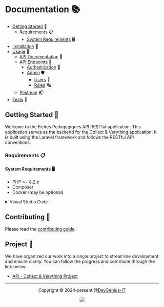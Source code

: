 # Documentation 📚

- [Getting Started](#getting-started-) 🚀
  - [Requirements](#requirements-) 📋
    - [System Requirements](#system-requirements-) 🖥️
- [Installation](https://github.com/DevGenius-IT/collect-n-verything-back/blob/main/docs/INSTALLATION.md) 💾
- [Usage](https://github.com/DevGenius-IT/collect-n-verything-back/blob/main/docs/USAGE.md) 🔧
  - [API Documentation](https://github.com/DevGenius-IT/collect-n-verything-back/blob/main/docs/USAGE.md#api-documentation-) 📖
  - [API Endpoints](https://github.com/DevGenius-IT/collect-n-verything-back/blob/main/docs/USAGE.md#api-endpoints-) 📡
    - [Authentication](https://github.com/DevGenius-IT/collect-n-verything-back/blob/main/docs/USAGE.md#authentication-) 🔐
    - [Admin](https://github.com/DevGenius-IT/collect-n-verything-back/blob/main/docs/USAGE.md#admin-) 🛡️
      - [Users](https://github.com/DevGenius-IT/collect-n-verything-back/blob/main/docs/USAGE.md#users-) 👤
      - [Roles](https://github.com/DevGenius-IT/collect-n-verything-back/blob/main/docs/USAGE.md#roles-) 🎭
  - [Postman](https://github.com/DevGenius-IT/collect-n-verything-back/blob/main/docs/USAGE.md#postman-) 📬
- [Tests](https://github.com/DevGenius-IT/collect-n-verything-back/blob/main/docs/TESTS.md) 🧪

## Getting Started 🚀

Welcome to the Fiches Pedagogiques API RESTful application. This application serves as the backend for the Collect & Verything application. It is built using the Laravel framework and follows the RESTful API conventions.

### Requirements 📋

#### System Requirements 🖥️

- PHP >= 8.2.x
- Composer
- Docker (may be optional)

<details>
<summary>Visual Studio Code</summary>

Extensions:

- PHP Intelephense

</details>

## Contributing 🤝

Please read the [contributing guide](https://github.com/DevGenius-IT/collect-n-verything-back/blob/main/CONTRIBUTING.md).

## Project 📂

We have organized our work into a single project to streamline development and ensure clarity. You can follow the progress and contribute through the link below:

- [API - Collect & Verything Project](https://github.com/orgs/DevGenius-IT/projects/2)

---

<p align="center">
	Copyright &copy; 2024-present <a href="https://github.com/DevGenius-IT" target="_blank">@DevGenius-IT</a>
</p>

<p align="center">
	<a href="https://github.com/DevGenius-IT/collect-n-verything-back/blob/main/LICENSE.md"><img src="https://img.shields.io/static/v1.svg?style=for-the-badge&label=License&message=MIT&logoColor=d9e0ee&colorA=363a4f&colorB=b7bdf8"/></a>
</p>
